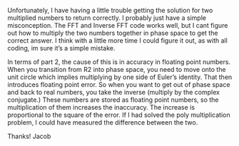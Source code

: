 Unfortunately, I have having a little trouble getting the solution for two multiplied numbers to return correctly. 
I probably just have a simple misconception. 
The FFT and Inverse FFT code works well, but I cant figure out how to multiply the two numbers together in phase space to get the correct answer. 
I think with a little more time I could figure it out, as with all coding, im sure it’s a simple mistake.


In terms of part 2, the cause of this is in accuracy in floating point numbers. 
When you transition from R2 into phase space, you need to move onto the unit circle which implies multiplying by one side of Euler’s identity. 
That then introduces floating point error. 
So when you want to get out of phase space and back to real numbers, you take the inverse (multiply by the complex conjugate.) 
These numbers are stored as floating point numbers, so the multiplication of them increases the inaccuracy. 
The increase is proportional to the square of the error. 
If I had solved the poly multiplication problem, I could have measured the difference between the two.

Thanks!
Jacob
